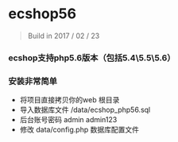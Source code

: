 # ecshop56
> Build in 2017 / 02 / 23
### ecshop支持php5.6版本（包括5.4\5.5\5.6）


### 安装非常简单
+ 将项目直接拷贝你的web 根目录 
+ 导入数据库文件 /data/ecshop_php56.sql
+ 后台账号密码 admin  admin123
+ 修改  data/config.php  数据库配置文件

